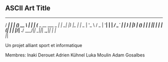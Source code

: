## ASCII Art Title
   _____                  _   _ _____      _ 
  / ____|                | | (_)  __ \    | |
 | (___  _ __   ___  _ __| |_ _| |__) |_ _| |
  \___ \| '_ \ / _ \| '__| __| |  ___/ _` | |
  ____) | |_) | (_) | |  | |_| | |  | (_| | |
 |_____/| .__/ \___/|_|   \__|_|_|   \__,_|_|
        | |                                  
        |_|                                  

Un projet alliant sport et informatique

Membres:
Inaki Derouet
Adrien Kühnel
Luka Moulin
Adam Gosalbes
